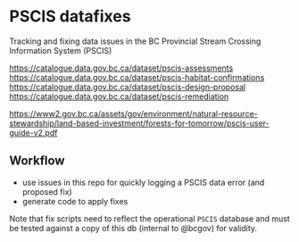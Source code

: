 # PSCIS datafixes

Tracking and fixing data issues in the BC Provincial Stream Crossing Information System (PSCIS)

https://catalogue.data.gov.bc.ca/dataset/pscis-assessments
https://catalogue.data.gov.bc.ca/dataset/pscis-habitat-confirmations
https://catalogue.data.gov.bc.ca/dataset/pscis-design-proposal
https://catalogue.data.gov.bc.ca/dataset/pscis-remediation

https://www2.gov.bc.ca/assets/gov/environment/natural-resource-stewardship/land-based-investment/forests-for-tomorrow/pscis-user-guide-v2.pdf

## Workflow

- use issues in this repo for quickly logging a PSCIS data error (and proposed fix)
- generate code to apply fixes

Note that fix scripts need to reflect the operational `PSCIS` database and must be tested against a copy of this db (internal to @bcgov) for validity.
